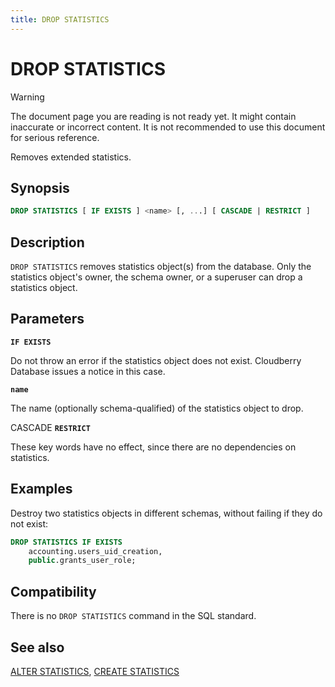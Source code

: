 ```yaml
---
title: DROP STATISTICS
---
```


# DROP STATISTICS

> [!WARNING]
> The document page you are reading is not ready yet. It might contain inaccurate or incorrect content. It is not recommended to use this document for serious reference.

Removes extended statistics.

## Synopsis

```sql
DROP STATISTICS [ IF EXISTS ] <name> [, ...] [ CASCADE | RESTRICT ]
```

## Description

`DROP STATISTICS` removes statistics object(s) from the database. Only the statistics object's owner, the schema owner, or a superuser can drop a statistics object.

## Parameters

**`IF EXISTS`**

Do not throw an error if the statistics object does not exist. Cloudberry Database issues a notice in this case.

**`name`**

The name (optionally schema-qualified) of the statistics object to drop.

CASCADE
**`RESTRICT`**

These key words have no effect, since there are no dependencies on statistics.

## Examples

Destroy two statistics objects in different schemas, without failing if they do not exist:

```sql
DROP STATISTICS IF EXISTS
    accounting.users_uid_creation,
    public.grants_user_role;
```


## Compatibility

There is no `DROP STATISTICS` command in the SQL standard.

## See also

[ALTER STATISTICS](/docs/sql-stmts/sql-stmt-alter-statistics.md), [CREATE STATISTICS](/docs/sql-stmts/sql-stmt-create-statistics.md)
